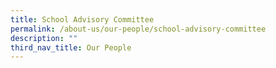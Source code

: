 ```yaml
---
title: School Advisory Committee
permalink: /about-us/our-people/school-advisory-committee
description: ""
third_nav_title: Our People
---
```


